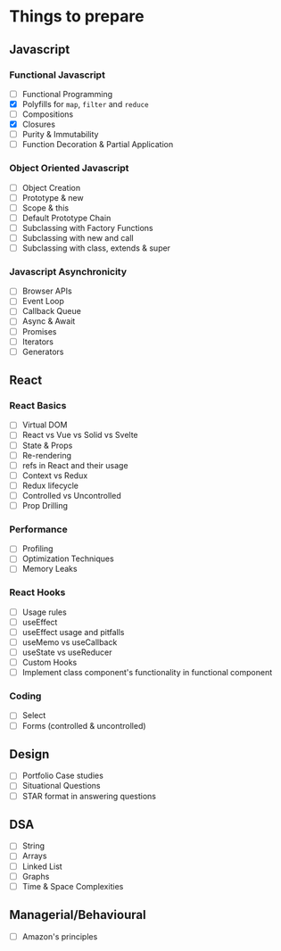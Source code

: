 # Things to prepare

## Javascript

### Functional Javascript

- [ ] Functional Programming
- [x] Polyfills for `map`, `filter` and `reduce`
- [ ] Compositions
- [x] Closures
- [ ] Purity & Immutability
- [ ] Function Decoration & Partial Application

### Object Oriented Javascript

- [ ] Object Creation
- [ ] Prototype & new
- [ ] Scope & this
- [ ] Default Prototype Chain
- [ ] Subclassing with Factory Functions
- [ ] Subclassing with new and call
- [ ] Subclassing with class, extends & super

### Javascript Asynchronicity

- [ ] Browser APIs
- [ ] Event Loop
- [ ] Callback Queue
- [ ] Async & Await
- [ ] Promises
- [ ] Iterators
- [ ] Generators

## React

### React Basics

- [ ] Virtual DOM
- [ ] React vs Vue vs Solid vs Svelte
- [ ] State & Props
- [ ] Re-rendering
- [ ] refs in React and their usage
- [ ] Context vs Redux
- [ ] Redux lifecycle
- [ ] Controlled vs Uncontrolled
- [ ] Prop Drilling

### Performance

- [ ] Profiling
- [ ] Optimization Techniques
- [ ] Memory Leaks

### React Hooks

- [ ] Usage rules
- [ ] useEffect
- [ ] useEffect usage and pitfalls
- [ ] useMemo vs useCallback
- [ ] useState vs useReducer
- [ ] Custom Hooks
- [ ] Implement class component's functionality in functional component

### Coding

- [ ] Select
- [ ] Forms (controlled & uncontrolled)

## Design

- [ ] Portfolio Case studies
- [ ] Situational Questions
- [ ] STAR format in answering questions

## DSA

- [ ] String
- [ ] Arrays
- [ ] Linked List
- [ ] Graphs
- [ ] Time & Space Complexities

## Managerial/Behavioural

- [ ] Amazon's principles
